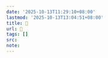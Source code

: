 ```yaml
---
date: '2025-10-13T11:29:10+08:00'
lastmod: '2025-10-13T13:04:51+08:00'
title: 󰠚
url: 󰠚
tags: []
src:
note:
---
```

